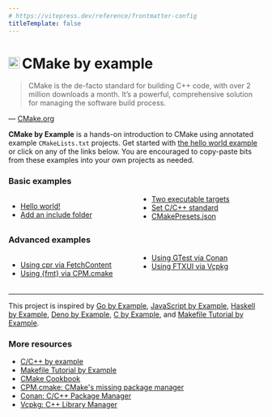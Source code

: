 ```yaml
---
# https://vitepress.dev/reference/frontmatter-config
titleTemplate: false
---
```


# <img src="/favicon.ico" style="display:inline; height: 0.8em;">&#8201;CMake by example

> CMake is the de-facto standard for building C++ code, with over 2 million
> downloads a month. It’s a powerful, comprehensive solution for managing the
> software build process.

&mdash; [CMake.org](https://cmake.org/)

<b>CMake by Example</b> is a hands-on introduction to CMake using annotated
example `CMakeLists.txt` projects. Get started with [the hello world example] or
click on any of the links below. You are encouraged to copy-paste bits from
these examples into your own projects as needed.

[the hello world example]: /hello-world/

### Basic examples

<div class="responsive-columns">

- [Hello world!](/hello-world/)
- [Add an include folder](/add-include-folder/)
- [Two executable targets](/two-executables/)
- [Set C/C++ standard](/set-standard/)
- [CMakePresets.json](/cmakepresets-json/)

</div>

### Advanced examples

<div class="responsive-columns">

- [Using cpr via FetchContent](/cpr-fetchcontent/)
- [Using {fmt} via CPM.cmake](/fmt-cpm/)
- [Using GTest via Conan](/gtest-conan/)
- [Using FTXUI via Vcpkg](/ftxui-vcpkg/)

</div>

<hr style="margin-top: 2.3em;" />

This project is inspired by [Go by Example], [JavaScript by Example], [Haskell
by Example], [Deno by Example], [C by Example], and [Makefile Tutorial by
Example].

[Go by Example]: https://gobyexample.com/
[JavaScript by Example]: https://javascriptbyexample.com/
[Haskell by Example]: https://lotz84.github.io/haskellbyexample/
[Deno by Example]: https://examples.deno.land/
[C by Example]: https://www.cbyexample.com/
[Makefile Tutorial by Example]: https://makefiletutorial.com/

### More resources

- [C/C++ by example](https://www.cbyexample.com/)
- [Makefile Tutorial by Example](https://makefiletutorial.com/)
- [CMake Cookbook](https://github.com/dev-cafe/cmake-cookbook)
- [CPM.cmake: CMake's missing package manager](https://github.com/cpm-cmake/CPM.cmake)
- [Conan: C/C++ Package Manager](https://conan.io/)
- [Vcpkg: C++ Library Manager](https://vcpkg.io/en/index.html)

<template><!-- Dummy Vue SFC --></template>

<style scoped>
@media (min-width: 600px) {
  .responsive-columns {
    column-count: 2;
  }
}
.emoji-font {
  font-family: system-ui, "Segoe UI", Roboto, Helvetica, Arial, sans-serif,
    "Apple Color Emoji", "Segoe UI Emoji", "Segoe UI Symbol";
}
</style>
